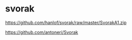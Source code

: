 # svorak

https://github.com/hanlof/svorak/raw/master/SvorakA1.zip

https://github.com/antoneri/Svorak
